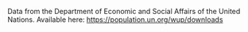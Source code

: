 Data from the Department of Economic and Social Affairs of the United Nations. Available here: https://population.un.org/wup/downloads
